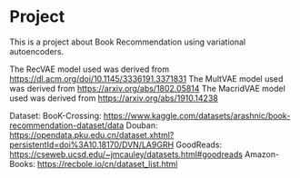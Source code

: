 # Project
This is a project about Book Recommendation using variational autoencoders. 

The RecVAE model used was derived from https://dl.acm.org/doi/10.1145/3336191.3371831
The MultVAE model used was derived from https://arxiv.org/abs/1802.05814
The MacridVAE model used was derived from https://arxiv.org/abs/1910.14238

Dataset:
BooK-Crossing: https://www.kaggle.com/datasets/arashnic/book-recommendation-dataset/data
Douban: https://opendata.pku.edu.cn/dataset.xhtml?persistentId=doi%3A10.18170/DVN/LA9GRH
GoodReads: https://cseweb.ucsd.edu/~jmcauley/datasets.html#goodreads
Amazon-Books: https://recbole.io/cn/dataset_list.html
